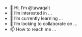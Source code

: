 - 👋 Hi, I’m @tawaqalt
- 👀 I’m interested in ...
- 🌱 I’m currently learning ...
- 💞️ I’m looking to collaborate on ...
- 📫 How to reach me ...

<!---
tawaqalt/tawaqalt is a ✨ special ✨ repository because its `README.md` (this file) appears on your GitHub profile.
You can click the Preview link to take a look at your changes.
--->
